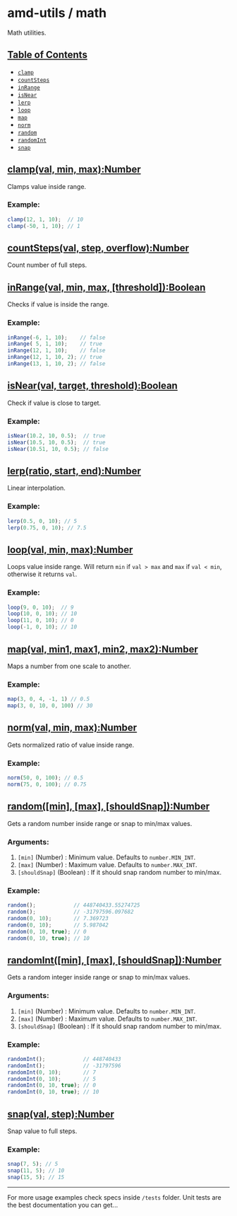 # amd-utils / math #

Math utilities.



## <a href="#toc" name="toc">Table of Contents</a>

 - [`clamp`](#clamp)
 - [`countSteps`](#countSteps)
 - [`inRange`](#inRange)
 - [`isNear`](#isNear)
 - [`lerp`](#lerp)
 - [`loop`](#loop)
 - [`map`](#map)
 - [`norm`](#norm)
 - [`random`](#random)
 - [`randomInt`](#randomInt)
 - [`snap`](#snap)



## <a href="#clamp" name="clamp">clamp(val, min, max):Number</a>

Clamps value inside range.

### Example:

```js
clamp(12, 1, 10);  // 10
clamp(-50, 1, 10); // 1
```



## <a href="#countSteps" name="countSteps">countSteps(val, step, overflow):Number</a>

Count number of full steps.



## <a href="#inRange" name="inRange">inRange(val, min, max, [threshold]):Boolean</a>

Checks if value is inside the range.

### Example:

```js
inRange(-6, 1, 10);    // false
inRange( 5, 1, 10);    // true
inRange(12, 1, 10);    // false
inRange(12, 1, 10, 2); // true
inRange(13, 1, 10, 2); // false
```



## <a href="#isNear" name="isNear">isNear(val, target, threshold):Boolean</a>

Check if value is close to target.

### Example:

```js
isNear(10.2, 10, 0.5);  // true
isNear(10.5, 10, 0.5);  // true
isNear(10.51, 10, 0.5); // false
```



## <a href="#lerp" name="lerp">lerp(ratio, start, end):Number</a>

Linear interpolation.

### Example:

```js
lerp(0.5, 0, 10); // 5
lerp(0.75, 0, 10); // 7.5
```



## <a href="#loop" name="loop">loop(val, min, max):Number</a>

Loops value inside range. Will return `min` if `val > max` and `max` if `val
< min`, otherwise it returns `val`.

### Example:

```js
loop(9, 0, 10);  // 9
loop(10, 0, 10); // 10
loop(11, 0, 10); // 0
loop(-1, 0, 10); // 10
```



## <a href="#map" name="map">map(val, min1, max1, min2, max2):Number</a>

Maps a number from one scale to another.

### Example:

```js
map(3, 0, 4, -1, 1) // 0.5
map(3, 0, 10, 0, 100) // 30
```



## <a href="#norm" name="norm">norm(val, min, max):Number</a>

Gets normalized ratio of value inside range.

### Example:

```js
norm(50, 0, 100); // 0.5
norm(75, 0, 100); // 0.75
```


## <a href="#random" name="random">random([min], [max], [shouldSnap]):Number</a>

Gets a random number inside range or snap to min/max values.

### Arguments:

 1. `[min]` (Number)         : Minimum value. Defaults to `number.MIN_INT`.
 2. `[max]` (Number)         : Maximum value. Defaults to `number.MAX_INT`.
 3. `[shouldSnap]` (Boolean) : If it should snap random number to min/max.


### Example:

```js
random();            // 448740433.55274725
random();            // -31797596.097682
random(0, 10);       // 7.369723
random(0, 10);       // 5.987042
random(0, 10, true); // 0
random(0, 10, true); // 10
```



## <a href="#randomInt" name="randomInt">randomInt([min], [max], [shouldSnap]):Number</a>

Gets a random integer inside range or snap to min/max values.

### Arguments:

 1. `[min]` (Number)         : Minimum value. Defaults to `number.MIN_INT`.
 2. `[max]` (Number)         : Maximum value. Defaults to `number.MAX_INT`.
 3. `[shouldSnap]` (Boolean) : If it should snap random number to min/max.


### Example:

```js
randomInt();            // 448740433
randomInt();            // -31797596
randomInt(0, 10);       // 7
randomInt(0, 10);       // 5
randomInt(0, 10, true); // 0
randomInt(0, 10, true); // 10
```



## <a href="#snap" name="snap">snap(val, step):Number</a>

Snap value to full steps.

### Example:

```js
snap(7, 5); // 5
snap(11, 5); // 10
snap(15, 5); // 15
```


-------------------------------------------------------------------------------

For more usage examples check specs inside `/tests` folder. Unit tests are the
best documentation you can get...



